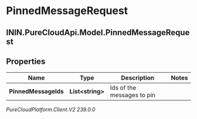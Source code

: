 # PinnedMessageRequest

## ININ.PureCloudApi.Model.PinnedMessageRequest

## Properties

|Name | Type | Description | Notes|
|------------ | ------------- | ------------- | -------------|
| **PinnedMessageIds** | **List&lt;string&gt;** | Ids of the messages to pin | |



_PureCloudPlatform.Client.V2 239.0.0_
